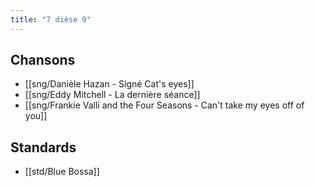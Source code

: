 ```yaml
---
title: "7 dièse 9"
---
```


## Chansons

- [[sng/Danièle Hazan - Signé Cat's eyes]]
- [[sng/Eddy Mitchell - La dernière séance]]
- [[sng/Frankie Valli and the Four Seasons - Can't take my eyes off of you]]

## Standards

- [[std/Blue Bossa]]
